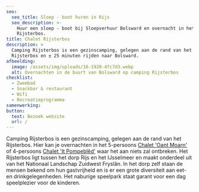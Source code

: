 ```yaml
---
seo:
  seo_title: Sloep - boot huren in Rijs
  seo_description: >-
    Huur een sloep - boot bij Sloepverhuur Bolsward en overnacht in het
    Rijsterbos.
title: Chalet Rijsterbos
description: >
  Camping Rijsterbos is een gezinscamping, gelegen aan de rand van het
  Rijsterbos en ± 25 minuten rijden naar Bolsward.
afbeelding:
  image: /assets/img/uploads/16-1920-4fc7d3.webp
  alt: Overnachten in de buurt van Bolsward op camping Rijsterbos
checklist:
  - Zwembad
  - Snackbar & restaurant
  - Wifi
  - Recreatieprogramma
samenwerking:
button:
  text: Bezoek website
  url: /
---
```


Camping Rijsterbos is een gezinscamping, gelegen aan de rand van het Rijsterbos. Hier kan je overnachten in het 5-persoons&nbsp;<a target="_blank" rel="noopener" href="https://chaletsinfriesland.nl/chalets/oantmoarn">Chalet 'Oant Moarn'</a> of 4-persoons <a target="_blank" rel="noopener" href="https://chaletsinfriesland.nl/chalets/itpompebled">Chalet 'It Pompebl&ecirc;d'</a>&nbsp;waar het aan niets zal ontbreken. Het Rijsterbos ligt tussen het dorp Rijs en het IJsselmeer en maakt onderdeel uit van het Nationaal Landschap Zuidwest Frysl&acirc;n. In het dorp zelf staan de mensen bekend om hun gastvrijheid en is er een grote diversiteit aan eet- en drinkgelegenheden. Het naburige speelpark staat garant voor een dag speelplezier voor de kinderen.
